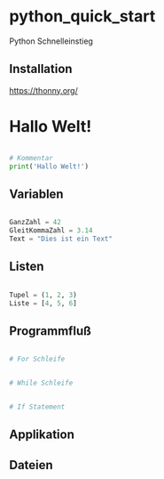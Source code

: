 # python_quick_start
Python Schnelleinstieg


## Installation

https://thonny.org/

# Hallo Welt!

```python

# Kommentar
print('Hallo Welt!')

```

## Variablen

```python

GanzZahl = 42
GleitKommaZahl = 3.14
Text = "Dies ist ein Text"

```

## Listen

```python

Tupel = (1, 2, 3)
Liste = [4, 5, 6]

```

## Programmfluß

```python

# For Schleife


# While Schleife


# If Statement

```


## Applikation




## Dateien

